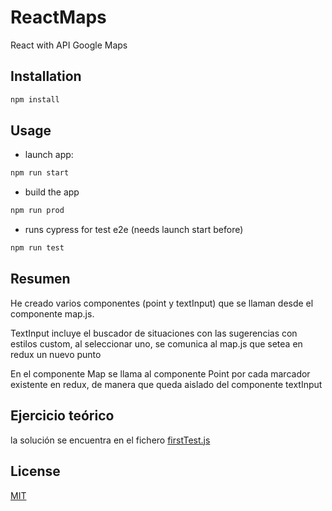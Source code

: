 # ReactMaps
React with API Google Maps

## Installation

```bash
npm install 
```

## Usage

- launch app:
```bash
npm run start
```

- build the app 

```bash
npm run prod 
```
- runs cypress for test e2e (needs launch start before)

```bash
npm run test 
```


## Resumen

He creado varios componentes (point y textInput) que se llaman desde el componente map.js.

TextInput incluye el buscador de situaciones con las sugerencias con estilos custom, al seleccionar uno, se comunica al map.js que setea en redux un nuevo punto

En el componente Map se llama al componente Point por cada marcador existente en redux, de manera que queda aislado del componente textInput

## Ejercicio teórico
la solución se encuentra en el fichero [firstTest.js](https://github.com/carlosvicente100/ReactMaps/blob/master/firstTest.js)



## License
[MIT](https://choosealicense.com/licenses/mit/)